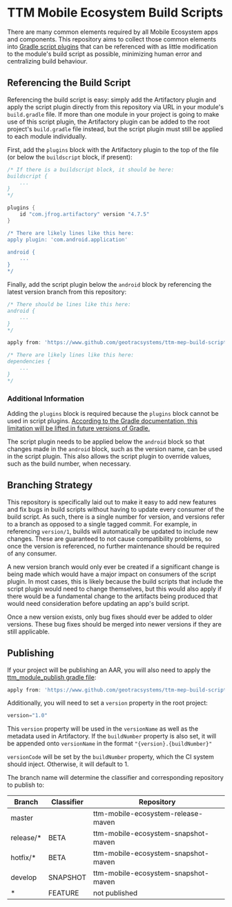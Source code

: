 # TTM Mobile Ecosystem Build Scripts

There are many common elements required by all Mobile Ecosystem apps and components. This repository aims to collect those common elements into [Gradle script plugins](https://docs.gradle.org/current/userguide/plugins.html#sec:script_plugins) that can be referenced with as little modification to the module's build script as possible, minimizing human error and centralizing build behaviour.

## Referencing the Build Script

Referencing the build script is easy: simply add the Artifactory plugin and apply the script plugin directly from this repository via URL in your module's `build.gradle` file. If more than one module in your project is going to make use of this script plugin, the Artifactory plugin can be added to the root project's `build.gradle` file instead, but the script plugin must still be applied to each module individually.

First, add the `plugins` block with the Artifactory plugin to the top of the file (or below the `buildscript` block, if present):

```gradle
/* If there is a buildscript block, it should be here:
buildscript {
    ...
}
*/

plugins {
    id "com.jfrog.artifactory" version "4.7.5"
}

/* There are likely lines like this here:
apply plugin: 'com.android.application'

android {
    ...
}
*/
```

Finally, add the script plugin below the `android` block by referencing the latest version branch from this repository:

```gradle
/* There should be lines like this here:
android {
    ...
}
*/

apply from: 'https://www.github.com/geotracsystems/ttm-mep-build-scripts/raw/version/1/ttm_module.gradle'

/* There are likely lines like this here:
dependencies {
    ...
}
*/
```

### Additional Information

Adding the `plugins` block is required because the `plugins` block cannot be used in script plugins. [According to the Gradle documentation, this limitation will be lifted in future versions of Gradle.](https://docs.gradle.org/current/userguide/plugins.html#sec:build_scripts_only)

The script plugin needs to be applied below the `android` block so that changes made in the `android` block, such as the version name, can be used in the script plugin. This also allows the script plugin to override values, such as the build number, when necessary.

## Branching Strategy

This repository is specifically laid out to make it easy to add new features and fix bugs in build scripts without having to update every consumer of the build script. As such, there is a single number for version, and versions refer to a branch as opposed to a single tagged commit. For example, in referencing `version/1`, builds will automatically be updated to include new changes. These are guaranteed to not cause compatibility problems, so once the version is referenced, no further maintenance should be required of any consumer.

A new version branch would only ever be created if a significant change is being made which would have a major impact on consumers of the script plugin. In most cases, this is likely because the build scripts that include the script plugin would need to change themselves, but this would also apply if there would be a fundamental change to the artifacts being produced that would need consideration before updating an app's build script.

Once a new version exists, only bug fixes should ever be added to older versions. These bug fixes should be merged into newer versions if they are still applicable.

## Publishing

If your project will be publishing an AAR, you will also need to apply the [ttm_module_publish gradle file](ttm_module_publish.gradle):

```gradle
apply from: 'https://www.github.com/geotracsystems/ttm-mep-build-scripts/raw/master/ttm_module_publish.gradle'
```

Additionally, you will need to set a `version` property in the root project:

```gradle
version="1.0"
```

This `version` property will be used in the `versionName` as well as the metadata used in Artifactory. If the `buildNumber` property is also set, it will be appended onto `versionName` in the format `"{version}.{buildNumber}"`

`versionCode` will be set by the `buildNumber` property, which the CI system should inject. Otherwise, it will default to 1.

The branch name will determine the classifier and corresponding repository to publish to:


| Branch    | Classifier | Repository                          |
|  ---      |     ---    |     ---                             |
| master    |            | ttm-mobile-ecosystem-release-maven  |
| release/* | BETA       | ttm-mobile-ecosystem-snapshot-maven |
| hotfix/*  | BETA       | ttm-mobile-ecosystem-snapshot-maven |
| develop   | SNAPSHOT   | ttm-mobile-ecosystem-snapshot-maven |
| *         | FEATURE    | not published

